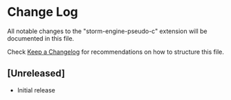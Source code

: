# Change Log

All notable changes to the "storm-engine-pseudo-c" extension will be documented in this file.

Check [Keep a Changelog](http://keepachangelog.com/) for recommendations on how to structure this file.

## [Unreleased]

- Initial release